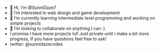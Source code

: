 - 👋 Hi, I’m @SunniDaze7
- 👀 I’m interested in web design and game development
- 🌱 I’m currently learning intermediate level programming and working on simple projects
- 💞️ I’m looking to collaborate on anything I can :)
- I promise I have more projects lol! Just private until i make a bit more progress, If you have questions feel free to ask!
- twitter: @sunnidazecodes

<!---
SunniDaze7/SunniDaze7 is a ✨ special ✨ repository because its `README.md` (this file) appears on your GitHub profile.
You can click the Preview link to take a look at your changes.
--->
